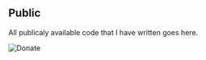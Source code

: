 ## Public
All publicaly available code that I have written goes here.

![Donate](https://img.shields.io/badge/Donate-PayPal-brightgreen.svg&url=https://www.paypal.com/cgi-bin/webscr?cmd=_s-xclick&hosted_button_id=YUV3GZF22HZQC&source=url)
